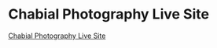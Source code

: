 ﻿# Chabial Photography Live Site

[Chabial Photography Live Site](https://chabial-photography.web.app/)
